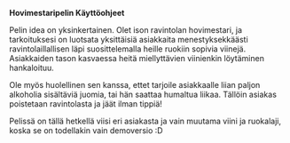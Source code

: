 **Hovimestaripelin Käyttöohjeet** 

Pelin idea on yksinkertainen. Olet ison ravintolan hovimestari, ja tarkoituksesi on luotsata yksittäisiä asiakkaita menestyksekkäästi
ravintolaillallisen läpi suosittelemalla heille ruokiin sopivia viinejä. Asiakkaiden tason kasvaessa heitä miellyttävien viinienkin
löytäminen hankaloituu. 
<p>
Ole myös huolellinen sen kanssa, ettet tarjoile asiakkaalle liian paljon alkoholia sisältäviä juomia, tai hän saattaa humaltua liikaa. 
Tällöin asiakas poistetaan ravintolasta ja jäät ilman tippiä!
<p>

Pelissä on tällä hetkellä viisi eri asiakasta ja vain muutama viini ja ruokalaji, koska se on todellakin vain demoversio :D 
